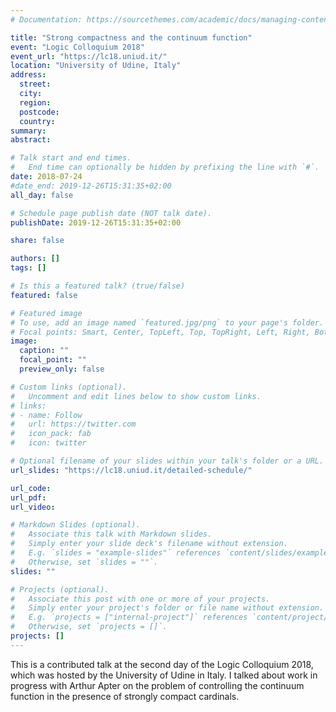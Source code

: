 ```yaml
---
# Documentation: https://sourcethemes.com/academic/docs/managing-content/

title: "Strong compactness and the continuum function"
event: "Logic Colloquium 2018"
event_url: "https://lc18.uniud.it/"
location: "University of Udine, Italy"
address:
  street:
  city:
  region:
  postcode:
  country:
summary:
abstract:

# Talk start and end times.
#   End time can optionally be hidden by prefixing the line with `#`.
date: 2018-07-24
#date_end: 2019-12-26T15:31:35+02:00
all_day: false

# Schedule page publish date (NOT talk date).
publishDate: 2019-12-26T15:31:35+02:00

share: false

authors: []
tags: []

# Is this a featured talk? (true/false)
featured: false

# Featured image
# To use, add an image named `featured.jpg/png` to your page's folder.
# Focal points: Smart, Center, TopLeft, Top, TopRight, Left, Right, BottomLeft, Bottom, BottomRight.
image:
  caption: ""
  focal_point: ""
  preview_only: false

# Custom links (optional).
#   Uncomment and edit lines below to show custom links.
# links:
# - name: Follow
#   url: https://twitter.com
#   icon_pack: fab
#   icon: twitter

# Optional filename of your slides within your talk's folder or a URL.
url_slides: "https://lc18.uniud.it/detailed-schedule/"

url_code:
url_pdf:
url_video:

# Markdown Slides (optional).
#   Associate this talk with Markdown slides.
#   Simply enter your slide deck's filename without extension.
#   E.g. `slides = "example-slides"` references `content/slides/example-slides.md`.
#   Otherwise, set `slides = ""`.
slides: ""

# Projects (optional).
#   Associate this post with one or more of your projects.
#   Simply enter your project's folder or file name without extension.
#   E.g. `projects = ["internal-project"]` references `content/project/deep-learning/index.md`.
#   Otherwise, set `projects = []`.
projects: []
---
```


This is a contributed talk at the second day of the Logic Colloquium 2018, which was hosted by the University of Udine in Italy. I talked about work in progress with Arthur Apter on the problem of controlling the continuum function in the presence of strongly compact cardinals.
